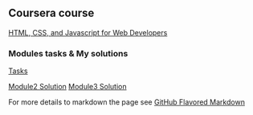 ## Coursera course 

[HTML, CSS, and Javascript for Web Developers](https://www.coursera.org/learn/html-css-javascript-for-web-developers)

### Modules tasks & My solutions

[Tasks](https://github.com/jhu-ep-coursera/fullstack-course4/tree/master/assignments)

[Module2 Solution](https://kotelevets.github.io/coursera-jhu-webdev/module2-solution)
[Module3 Solution](https://kotelevets.github.io/coursera-jhu-webdev/module3-solution/)



For more details to markdown the page see [GitHub Flavored Markdown](https://guides.github.com/features/mastering-markdown/)
